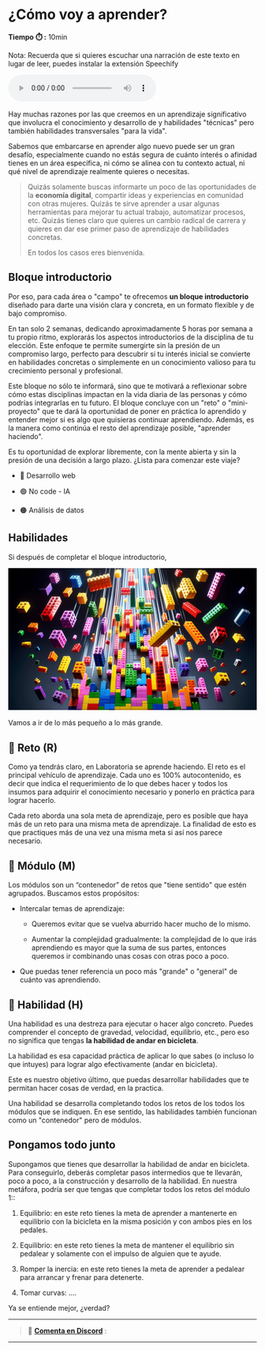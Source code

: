 # ¿Cómo voy a aprender?

**Tiempo :stopwatch: :** 10min

Nota: Recuerda que si quieres escuchar una narración de este texto en lugar de leer, puedes instalar la extensión Speechify 

<audio controls>
  <source src="https://murf.ai/embeds/index.html?embedId=lvmrp03d" type="audio/mpeg">
  Tu navegador no soporta el elemento de audio.
</audio>


Hay muchas razones por las que creemos en un aprendizaje significativo que involucra el conocimiento y desarrollo de  y habilidades "técnicas" pero también habilidades transversales "para la vida".  

Sabemos que embarcarse en aprender algo nuevo puede ser un gran desafío, especialmente cuando no estás segura de cuánto interés o afinidad tienes en un área específica, ni cómo se alinea con tu contexto actual, ni qué nivel de aprendizaje realmente quieres o necesitas. 

> Quizás solamente buscas informarte un poco de las oportunidades de la **economía digital**, compartir ideas y experiencias en comunidad con otras mujeres. Quizás te sirve aprender a usar algunas herramientas para mejorar tu actual trabajo, automatizar procesos, etc. Quizás tienes claro que quieres un cambio radical de carrera y quieres en dar ese primer paso de aprendizaje de habilidades concretas. 
> 
> En todos los casos eres bienvenida. 

## Bloque introductorio

Por eso, para cada área o "campo" te ofrecemos **un bloque introductorio** diseñado para darte una visión clara y concreta, en un formato flexible y de bajo compromiso.

En tan solo 2 semanas, dedicando aproximadamente 5 horas por semana a tu propio ritmo, explorarás los aspectos introductorios de la disciplina de tu elección. Este enfoque te permite sumergirte sin la presión de un compromiso largo, perfecto para descubrir si tu interés inicial se convierte en habilidades concretas o simplemente en un conocimiento valioso para tu crecimiento personal y profesional.

Este bloque no sólo te informará, sino que te motivará a reflexionar sobre cómo estas disciplinas impactan en la vida diaria de las personas y cómo podrías integrarlas en tu futuro. El bloque concluye con un "reto" o "mini-proyecto" que te dará la oportunidad de poner en práctica lo aprendido y entender mejor si es algo que quisieras continuar aprendiendo. Además, es la manera como continúa el resto del aprendizaje posible, "aprender haciendo". 

Es tu oportunidad de explorar libremente, con la mente abierta y sin la presión de una decisión a largo plazo. ¿Lista para comenzar este viaje? 

- 🔵 Desarrollo web

- 🟢 No code - IA

- 🟠 Análisis de datos

## Habilidades

Si después de completar el bloque introductorio, 

![](../assets/2024-03-07-18-23-41-a097d308964f1d213e348a8cc0706fe5dda2a4f0.jpg)

Vamos a ir de lo más pequeño a lo más grande.

## :small_blue_diamond: Reto (R)

Como ya tendrás claro, en Laboratoria se aprende haciendo. El reto es el principal vehículo de aprendizaje. Cada uno es 100% autocontenido, es decir que indica el requerimiento de lo que debes hacer y todos los insumos  para adquirir el conocimiento necesario y ponerlo en práctica para lograr hacerlo.

Cada reto aborda una sola meta de aprendizaje, pero es posible que haya más de un reto para una misma meta de aprendizaje. La finalidad de esto es que practiques más de una vez una misma meta si así nos parece necesario.

## :large_blue_diamond: Módulo (M)

Los módulos son un “contenedor” de retos que "tiene sentido" que estén agrupados. Buscamos estos propósitos:

- Intercalar temas de aprendizaje: 
  
  - Queremos evitar que se vuelva aburrido hacer mucho de lo mismo.
  
  - Aumentar la complejidad gradualmente: la complejidad de lo que irás aprendiendo es mayor que la suma de sus partes, entonces queremos ir combinando unas cosas con otras poco a poco.

- Que puedas tener referencia un poco más "grande" o "general" de cuánto vas aprendiendo.

## :large_blue_circle: Habilidad (H)

Una habilidad es una destreza para ejecutar o hacer algo concreto. Puedes comprender el concepto de gravedad, velocidad, equilibrio, etc., pero eso no significa que tengas **la habilidad de andar en bicicleta**.

La habilidad es esa capacidad práctica de aplicar lo que sabes (o incluso lo que intuyes) para lograr algo efectivamente (andar en bicicleta).

Este es nuestro objetivo último, que puedas desarrollar habilidades que te permitan hacer cosas de verdad, en la practica.

Una habilidad se desarrolla completando todos los retos de los todos los módulos que se indiquen. En ese sentido, las habilidades también funcionan como un "contenedor" pero de módulos.

## Pongamos todo junto

Supongamos que tienes que desarrollar la habilidad de andar en bicicleta. Para conseguirlo, deberás completar pasos intermedios que te llevarán, poco a poco, a la construcción y desarrollo de la habilidad. En nuestra metáfora, podría ser que tengas que completar todos los retos del módulo 1::

1. Equilibrio: en este reto tienes la meta de aprender a mantenerte en equilibrio con la bicicleta en la misma posición y con ambos pies en los pedales.

2. Equilibrio: en este reto tienes la meta de mantener el equilibrio sin pedalear y solamente con el impulso de alguien que te ayude.

3. Romper la inercia: en este reto tienes la meta de aprender a pedalear para arrancar y frenar para detenerte. 

4. Tomar curvas: ....

Ya se entiende mejor, ¿verdad?

---

> 💬 [**Comenta en Discord**]([Discord](https://discord.com/channels/1209273049304666113/1215447305579274271)) :

---
